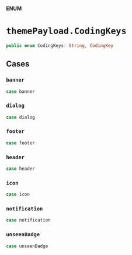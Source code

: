 **ENUM**

# `themePayload.CodingKeys`

```swift
public enum CodingKeys: String, CodingKey
```

## Cases
### `banner`

```swift
case banner
```

### `dialog`

```swift
case dialog
```

### `footer`

```swift
case footer
```

### `header`

```swift
case header
```

### `icon`

```swift
case icon
```

### `notification`

```swift
case notification
```

### `unseenBadge`

```swift
case unseenBadge
```
